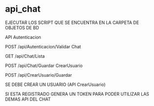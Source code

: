 # api_chat
EJECUTAR LOS SCRIPT 
QUE SE ENCUENTRA EN LA CARPETA DE OBJETOS DE BD


API
Autenticacion


POST
​/api​/Autenticacion​/Validar
Chat


GET
​/api​/Chat​/Lista

POST
​/api​/Chat​/Guardar
CrearUsuario


POST
​/api​/CrearUsuario​/Guardar


SE DEBE CREAR UN USUARIO (API CrearUsuario)

SI ESTA REGISTRADO  GENERA UN TOKEN PARA PODER UTILIZAR LAS DEMAS API DEL CHAT
